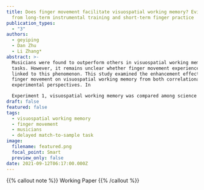```yaml
---
title: Does finger movement facilitate visuospatial working memory? Evidences
  from long-term instrumental training and short-term finger practice
publication_types:
  - "3"
authors:
  - geyiping
  - Dan Zhu
  - Li Zhang*
abstract: >-
  Musicians were found to outperform others in visuospatial working memory
  tasks. However, it remains unclear whether finger movement experience is
  linked to this phenomenon. This study examined the enhancement effect of
  finger movement on visuospatial working memory from both correlational and
  experimental perspectives. In

  Experiment 1, visuospatial working memory was compared among science undergraduates (n = 27), liberal arts undergraduates (n = 27) and experienced instrumentalists (n = 29). The result showed that after controlling fluid intelligence statistically, instrumentalists with long-term finger movement experience performed better in visuospatial working memory task than others. In Experiment 2, 67 non-musical undergraduates were randomly assigned into two groups. In the experimental group (n = 34), participants took part in a short-term finger movement practice. The results showed that participants with the assistance of finger movement responded more accurately in spatial delayed match-to-sample task than those without assistance of finger movement. In conclusion, the enhancement effect of finger movement on visuospatial working memory was supported from both long-term instrumental training and short-term finger 
draft: false
featured: false
tags:
  - visuospatial working memory
  - finger movement
  - musicians
  - delayed match-to-sample task
image:
  filename: featured.png
  focal_point: Smart
  preview_only: false
date: 2021-09-12T06:17:00.000Z
---
```

{{% callout note %}}
Working Paper
{{% /callout %}}